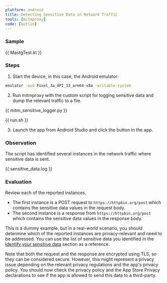 ```yaml
---
platform: android
title: Detecting Sensitive Data in Network Traffic
tools: [mitmproxy]
code: [kotlin]
---
```


### Sample

{{ MastgTest.kt }}

### Steps

1. Start the device, in this case, the Android emulator:

```bash
emulator -avd Pixel_3a_API_33_arm64-v8a -writable-system
```

2. Run mitmproxy with the custom script for logging sensitive data and dump the relevant traffic to a file.

{{ mitm_sensitive_logger.py }}

{{ run.sh }}

3. Launch the app from Android Studio and click the button in the app.

### Observation

The script has identified several instances in the network traffic where sensitive data is sent.

{{ sensitive_data.log }}

### Evaluation

Review each of the reported instances.

- The first instance is a POST request to `https://httpbin.org/post` which contains the sensitive data values in the request body.
- The second instance is a response from `https://httpbin.org/post` which contains the sensitive data values in the response body.

This is a dummy example, but in a real-world scenario, you should determine which of the reported instances are privacy-relevant and need to be addressed. You can use the list of sensitive data you identified in the [Identify your sensitive data](MASTG-KNOW-0001) section as a reference.

Note that both the request and the response are encrypted using TLS, so they can be considered secure. However, this might represent a privacy issue depending on the relevant privacy regulations and the app's privacy policy. You should now check the privacy policy and the App Store Privacy declarations to see if the app is allowed to send this data to a third-party.

